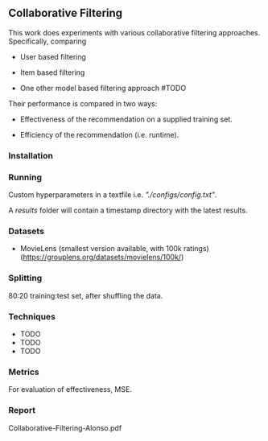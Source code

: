 ## Collaborative Filtering
This work does experiments with various collaborative filtering approaches. Specifically, comparing

- User based filtering

- Item based filtering

- One other model based filtering approach #TODO

Their performance is compared in two ways:

- Effectiveness of the recommendation on a supplied training set.

- Efficiency of the recommendation (i.e. runtime).

### Installation

### Running

Custom hyperparameters in a textfile i.e. _"./configs/config.txt"_.


A _results_ folder will contain a timestamp directory with the latest results.

### Datasets
* MovieLens (smallest version available, with 100k ratings)(https://grouplens.org/datasets/movielens/100k/)

### Splitting
80:20 training:test set, after shuffling the data. 

### Techniques
* TODO
* TODO
* TODO

### Metrics
For evaluation of effectiveness, MSE.

### Report
Collaborative-Filtering-Alonso.pdf